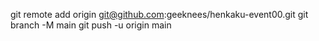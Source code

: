 git remote add origin git@github.com:geeknees/henkaku-event00.git
git branch -M main
git push -u origin main
